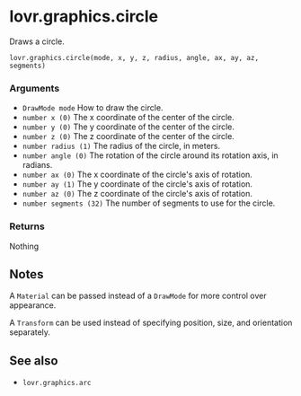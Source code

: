 <!--
category: reference
-->

lovr.graphics.circle
===

Draws a circle.

    lovr.graphics.circle(mode, x, y, z, radius, angle, ax, ay, az, segments)

### Arguments

- `DrawMode mode` How to draw the circle.
- `number x (0)` The x coordinate of the center of the circle.
- `number y (0)` The y coordinate of the center of the circle.
- `number z (0)` The z coordinate of the center of the circle.
- `number radius (1)` The radius of the circle, in meters.
- `number angle (0)` The rotation of the circle around its rotation axis, in radians.
- `number ax (0)` The x coordinate of the circle's axis of rotation.
- `number ay (1)` The y coordinate of the circle's axis of rotation.
- `number az (0)` The z coordinate of the circle's axis of rotation.
- `number segments (32)` The number of segments to use for the circle.

### Returns

Nothing

Notes
---

A `Material` can be passed instead of a `DrawMode` for more control over appearance.

A `Transform` can be used instead of specifying position, size, and orientation separately.

See also
---

- `lovr.graphics.arc`
